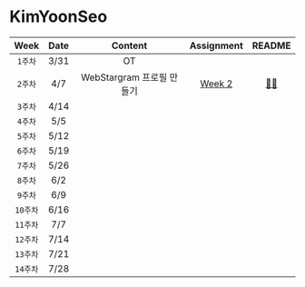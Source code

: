 # KimYoonSeo

|Week|Date|Content|Assignment|README|
:----------------------:|:--------------------:|:--------------------:|:----------------:|:----------------:|
|`1주차`|3/31|OT|
|`2주차`|4/7|WebStargram 프로필 만들기|[Week 2]( https://github.com/likelion-ssu-9th/KimYoonSeo/tree/main/week_2)|[📎📓]( https://github.com/likelion-ssu-9th/KimYoonSeo/blob/main/week_2/README.md)
|`3주차`|4/14|
|`4주차`|5/5|
|`5주차`|5/12|
|`6주차`|5/19|
|`7주차`|5/26|
|`8주차`|6/2|
|`9주차`|6/9|
|`10주차`|6/16|
|`11주차`|7/7|
|`12주차`|7/14|
|`13주차`|7/21|
|`14주차`|7/28|



